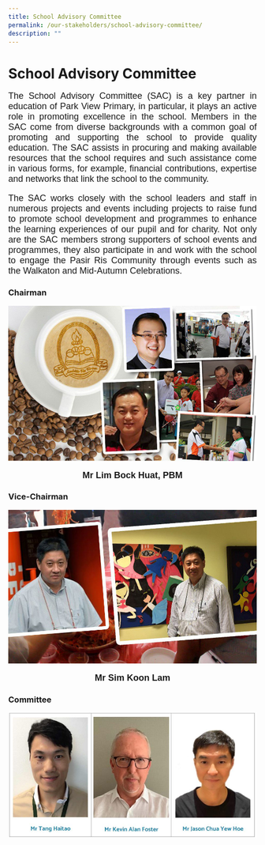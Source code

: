 ```yaml
---
title: School Advisory Committee
permalink: /our-stakeholders/school-advisory-committee/
description: ""
---
```

# **School Advisory Committee**
<font face="arial, sans-serif" size="4">

<p align="justify"> 
The School Advisory Committee (SAC) is a key partner in education of Park View Primary, in particular, it plays an active role in promoting excellence in the school. Members in the SAC come from diverse backgrounds with a common goal of promoting and supporting the school to provide quality education. The SAC assists in procuring and making available resources that the school requires and such assistance come in various forms, for example, financial contributions, expertise and networks that link the school to the community.  
<p align="justify"> 
The SAC works closely with the school leaders and staff in numerous projects and events including projects to raise fund to promote school development and programmes to enhance the learning experiences of our pupil and for charity. Not only are the SAC members strong supporters of school events and programmes, they also participate in and work with the school to engage the Pasir Ris Community through events such as the Walkaton and Mid-Autumn Celebrations.
</font>

### Chairman

![](/images/Mr%20Lim%20Bock%20Huat%20PBM_cropped.jpg)
<font face="arial, sans-serif" size="4"><p align="center"> **Mr Lim Bock Huat, PBM**</font>


### Vice-Chairman

![](/images/Mr%20Sim%20Koon%20Lam_cropped.jpg)
<font face="arial, sans-serif" size="4"><p align="center"> **Mr Sim Koon Lam**</font>


### Committee

![](/images/comittee.jpg)